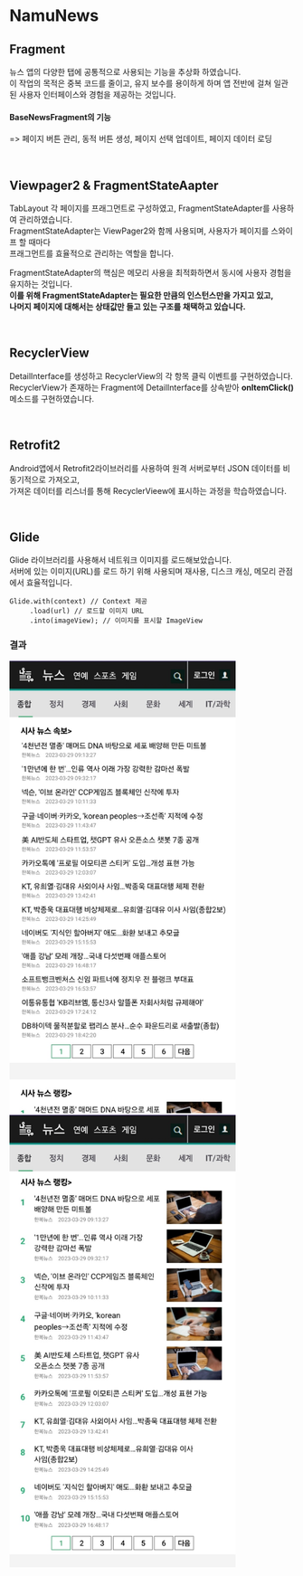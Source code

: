 # NamuNews

## Fragment

뉴스 앱의 다양한 탭에 공통적으로 사용되는 기능을 추상화 하였습니다.  
이 작업의 목적은 중복 코드를 줄이고, 유지 보수를 용이하게 하며 앱 전반에 걸쳐 일관된 사용자 인터페이스와 경험을 제공하는 것입니다.
<br>

#### BaseNewsFragment의 기능

=> 페이지 버튼 관리, 동적 버튼 생성, 페이지 선택 업데이트, 페이지 데이터 로딩

<br>

## Viewpager2 & FragmentStateAapter

TabLayout 각 페이지를 프래그먼트로 구성하였고, FragmentStateAdapter를 사용하여 관리하였습니다.  
FragmentStateAdapter는 ViewPager2와 함께 사용되며, 사용자가 페이지를 스와이프 할 때마다  
프래그먼트를 효율적으로 관리하는 역할을 합니다.
<br>

FragmentStateAdapter의 핵심은 메모리 사용을 최적화하면서 동시에 사용자 경험을 유지하는 것입니다.  
**이를 위해 FragmentStateAdapter는 필요한 만큼의 인스턴스만을 가지고 있고,  
나머지 페이지에 대해서는 상태값만 들고 있는 구조를 채택하고 있습니다.**

<br>

## RecyclerView

DetailInterface를 생성하고 RecyclerView의 각 항목 클릭 이벤트를 구현하였습니다.  
RecyclerView가 존재하는 Fragment에 DetailInterface를 상속받아 **onItemClick()** 메소드를 구현하였습니다.

<br>

## Retrofit2

Android앱에서 Retrofit2라이브러리를 사용하여 원격 서버로부터 JSON 데이터를 비동기적으로 가져오고,  
가져온 데이터를 리스너를 통해 RecyclerVieew에 표시하는 과정을 학습하였습니다.

<br>

## Glide

Glide 라이브러리를 사용해서 네트워크 이미지를 로드해보았습니다.  
서버에 있는 이미지(URL)를 로드 하기 위해 사용되며 재사용, 디스크 캐싱, 메모리 관점에서 효율적입니다.

<pre><code>Glide.with(context) // Context 제공
     .load(url) // 로드할 이미지 URL
     .into(imageView); // 이미지를 표시할 ImageView
</code></pre>

### 결과

<img src="image/news_1.jpg" width="400" height="800"/><img src="image/news_2.jpg" width="400" height="800"/>
